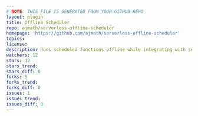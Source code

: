 ```yaml
---
# NOTE: THIS FILE IS GENERATED FROM YOUR GITHUB REPO
layout: plugin
title: Offline Scheduler
repo: ajmath/serverless-offline-scheduler
homepage: 'https://github.com/ajmath/serverless-offline-scheduler'
topics: 
license: 
description: Runs scheduled functions offline while integrating with serverless-offline
watchers: 12
stars: 12
stars_trend: 
stars_diff: 0
forks: 5
forks_trend: 
forks_diff: 0
issues: 1
issues_trend: 
issues_diff: 0
---
```

